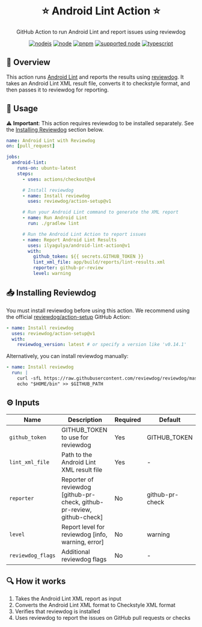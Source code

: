 <h1 align="center">⭐ Android Lint Action ⭐</h1>

<p align="center">
  GitHub Action to run Android Lint and report issues using reviewdog
</p>

<p align="center">
  <a href="https://github.com/ilyagulya/android-lint-action/actions/workflows/node.yml?branch=main"><img src="https://github.com/ilyagulya/android-lint-action/actions/workflows/node.yml/badge.svg?branch=main" alt="nodejs"/></a>
  <a href="https://nodejs.org/docs/latest-v20.x/api/index.html"><img src="https://img.shields.io/badge/node-20.x-green.svg" alt="node"/></a>
  <a href="https://pnpm.io/"><img src="https://img.shields.io/badge/pnpm-9.x-red.svg" alt="pnpm"/></a>
  <a href="https://nodejs.org"><img src="https://img.shields.io/badge/supported_node-20.x-forestgreen.svg" alt="supported node"/></a>
  <a href="https://www.typescriptlang.org/"><img src="https://img.shields.io/badge/typescript-5.x-blue.svg" alt="typescript"/></a>
</p>

## 👀 Overview

This action runs [Android Lint](https://developer.android.com/studio/write/lint) and reports the results using [reviewdog](https://github.com/reviewdog/reviewdog). It takes an Android Lint XML result file, converts it to checkstyle format, and then passes it to reviewdog for reporting.

## 🚀 Usage

⚠️ **Important**: This action requires reviewdog to be installed separately. See the [Installing Reviewdog](#📥-installing-reviewdog) section below.

```yaml
name: Android Lint with Reviewdog
on: [pull_request]

jobs:
  android-lint:
    runs-on: ubuntu-latest
    steps:
      - uses: actions/checkout@v4

      # Install reviewdog
      - name: Install reviewdog
        uses: reviewdog/action-setup@v1

      # Run your Android Lint command to generate the XML report
      - name: Run Android Lint
        run: ./gradlew lint

      # Run the Android Lint Action to report issues
      - name: Report Android Lint Results
        uses: ilyagulya/android-lint-action@v1
        with:
          github_token: ${{ secrets.GITHUB_TOKEN }}
          lint_xml_file: app/build/reports/lint-results.xml
          reporter: github-pr-review
          level: warning
```

## 📥 Installing Reviewdog

You must install reviewdog before using this action. We recommend using the official [reviewdog/action-setup](https://github.com/reviewdog/action-setup) GitHub Action:

```yaml
- name: Install reviewdog
  uses: reviewdog/action-setup@v1
  with:
    reviewdog_version: latest # or specify a version like 'v0.14.1'
```

Alternatively, you can install reviewdog manually:

```yaml
- name: Install reviewdog
  run: |
    curl -sfL https://raw.githubusercontent.com/reviewdog/reviewdog/master/install.sh | sh -s -- -b $HOME/bin
    echo "$HOME/bin" >> $GITHUB_PATH
```

## ⚙️ Inputs

| Name              | Description                                                             | Required | Default         |
| ----------------- | ----------------------------------------------------------------------- | -------- | --------------- |
| `github_token`    | GITHUB_TOKEN to use for reviewdog                                       | Yes      | GITHUB_TOKEN    |
| `lint_xml_file`   | Path to the Android Lint XML result file                                | Yes      | -               |
| `reporter`        | Reporter of reviewdog [github-pr-check, github-pr-review, github-check] | No       | github-pr-check |
| `level`           | Report level for reviewdog [info, warning, error]                       | No       | warning         |
| `reviewdog_flags` | Additional reviewdog flags                                              | No       | -               |

## 🔍 How it works

1. Takes the Android Lint XML report as input
2. Converts the Android Lint XML format to Checkstyle XML format
3. Verifies that reviewdog is installed
4. Uses reviewdog to report the issues on GitHub pull requests or checks

